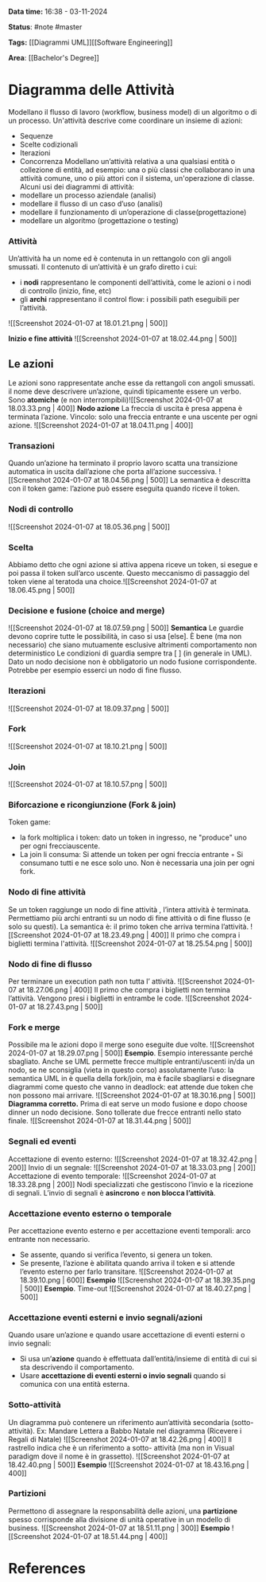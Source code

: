 **Data time:** 16:38 - 03-11-2024

**Status**: #note #master  

**Tags:** [[Diagrammi UML]][[Software Engineering]]

**Area**: [[Bachelor's Degree]]
# Diagramma delle Attività

Modellano il flusso di lavoro (workflow, business model) di un algoritmo o di un processo. Un'attività descrive come coordinare un insieme di azioni:
- Sequenze 
- Scelte codizionali
- Iterazioni
- Concorrenza
Modellano un’attività relativa a una qualsiasi entità o collezione di entità, ad esempio: una o più classi che collaborano in una attività comune, uno o più attori con il sistema, un'operazione di classe.
Alcuni usi dei diagrammi di attività: 
- modellare un processo aziendale (analisi) 
- modellare il flusso di un caso d’uso (analisi) 
- modellare il funzionamento di un’operazione di classe(progettazione)
- modellare un algoritmo (progettazione o testing)
### Attività
Un’attività ha un nome ed è contenuta in un rettangolo con gli angoli smussati. Il contenuto di un’attività è un grafo diretto i cui:
- i **nodi** rappresentano le componenti dell’attività, come le azioni o i nodi di controllo (inizio, fine, etc)
- gli **archi** rappresentano il control flow: i possibili path eseguibili per l’attività.

![[Screenshot 2024-01-07 at 18.01.21.png | 500]]

**Inizio e fine attività**
![[Screenshot 2024-01-07 at 18.02.44.png | 500]]
## Le azioni
Le azioni sono rappresentate anche esse da rettangoli con angoli smussati. il nome deve descrivere un’azione, quindi tipicamente essere un verbo. Sono **atomiche** (e non interrompibili)![[Screenshot 2024-01-07 at 18.03.33.png | 400]]
**Nodo azione**
La freccia di uscita è presa appena è terminata l’azione. Vincolo: solo una freccia entrante e una uscente per ogni azione.
![[Screenshot 2024-01-07 at 18.04.11.png | 400]]

### Transazioni
Quando un’azione ha terminato il proprio lavoro scatta una transizione automatica in uscita dall’azione che porta all’azione successiva.
![[Screenshot 2024-01-07 at 18.04.56.png | 500]]
La semantica è descritta con il token game: l’azione può essere eseguita quando riceve il token.

### Nodi di controllo
![[Screenshot 2024-01-07 at 18.05.36.png | 500]]
### Scelta
Abbiamo detto che ogni azione si attiva appena riceve un token, si esegue e poi passa il token sull’arco uscente. Questo meccanismo di passaggio del token viene al teratoda una choice.![[Screenshot 2024-01-07 at 18.06.45.png | 500]]
### Decisione e fusione (choice and merge)
![[Screenshot 2024-01-07 at 18.07.59.png | 500]]
**Semantica**
Le guardie devono coprire tutte le possibilità, in caso si usa \[else\]. È bene (ma non necessario) che siano mutuamente esclusive altrimenti comportamento non deterministico Le condizioni di guardia sempre tra [ ] (in generale in UML).
Dato un nodo decisione non è obbligatorio un nodo fusione corrispondente. Potrebbe per esempio esserci un nodo di fine flusso.
### Iterazioni
![[Screenshot 2024-01-07 at 18.09.37.png | 500]]
### Fork
![[Screenshot 2024-01-07 at 18.10.21.png | 500]]
### Join
![[Screenshot 2024-01-07 at 18.10.57.png | 500]]
### Biforcazione e ricongiunzione (Fork & join)
Token game:
- la fork moltiplica i token: dato un token in ingresso, ne "produce" uno per ogni frecciauscente.
- La join li consuma: Si attende un token per ogni freccia entrante ◦ Si consumano tutti e ne esce solo uno.
Non è necessaria una join per ogni fork.
### Nodo di fine attività
Se un token raggiunge un nodo di fine attività , l’intera attività è terminata. Permettiamo più archi entranti su un nodo di fine attività o di fine flusso (e solo su questi). La semantica è: il primo token che arriva termina l’attività.
![[Screenshot 2024-01-07 at 18.23.49.png | 400]]
Il primo che compra i biglietti termina l'attività.
![[Screenshot 2024-01-07 at 18.25.54.png | 500]]
### Nodo di fine di flusso
Per terminare un execution path non tutta l’ attività. 
![[Screenshot 2024-01-07 at 18.27.06.png | 400]]
Il primo che compra i biglietti non termina l’attività. Vengono presi i biglietti in entrambe le code.
![[Screenshot 2024-01-07 at 18.27.43.png | 500]]
### Fork e merge 
Possibile ma le azioni dopo il merge sono eseguite due volte.
![[Screenshot 2024-01-07 at 18.29.07.png | 500]]
**Esempio**. Esempio interessante perché sbagliato.
Anche se UML permette frecce multiple entranti/uscenti in/da un nodo, se ne sconsiglia (vieta in questo corso) assolutamente l’uso: la semantica UML in è quella della fork/join, ma è facile sbagliarsi e disegnare diagrammi come questo che vanno in deadlock: eat attende due token che non possono mai arrivare.
![[Screenshot 2024-01-07 at 18.30.16.png | 500]]
**Diagramma corretto.**
Prima di eat serve un modo fusione e dopo choose dinner un nodo decisione. Sono tollerate due frecce entranti nello stato finale.
![[Screenshot 2024-01-07 at 18.31.44.png | 500]]
### Segnali ed eventi
Accettazione di evento esterno:
![[Screenshot 2024-01-07 at 18.32.42.png | 200]]
Invio di un segnale:
![[Screenshot 2024-01-07 at 18.33.03.png | 200]]
Accettazione di evento temporale:
![[Screenshot 2024-01-07 at 18.33.28.png | 200]]
Nodi specializzati che gestiscono l’invio e la ricezione di segnali. L’invio di segnali è **asincrono** e **non blocca l’attività**.
### Accettazione evento esterno o temporale
Per accettazione evento esterno e per accettazione eventi temporali: arco entrante non necessario. 
- Se assente, quando si verifica l’evento, si genera un token.
- Se presente, l’azione è abilitata quando arriva il token e si attende l’evento esterno per farlo transitare.
![[Screenshot 2024-01-07 at 18.39.10.png | 600]]
**Esempio**
![[Screenshot 2024-01-07 at 18.39.35.png | 500]]
**Esempio**. Time-out
![[Screenshot 2024-01-07 at 18.40.27.png | 500]]
### Accettazione eventi esterni e invio segnali/azioni
Quando usare un’azione e quando usare accettazione di eventi esterni o invio segnali: 
- Si usa un’**azione** quando è effettuata dall’entità/insieme di entità di cui si sta descrivendo il comportamento.
- Usare **accettazione di eventi esterni o invio segnali** quando si comunica con una entità esterna.
### Sotto-attività
Un diagramma può contenere un riferimento aun’attività secondaria (sotto-attività).
Ex: Mandare Lettera a Babbo Natale nel diagramma (Ricevere i Regali di Natale)
![[Screenshot 2024-01-07 at 18.42.26.png | 400]]
Il rastrello indica che è un riferimento a sotto- attività (ma non in Visual paradigm dove il nome è in grassetto).
![[Screenshot 2024-01-07 at 18.42.40.png | 500]]
**Esempio**
![[Screenshot 2024-01-07 at 18.43.16.png | 400]]
### Partizioni
Permettono di assegnare la responsabilità delle azioni, una **partizione** spesso corrisponde alla divisione di unità operative in un modello di business.
![[Screenshot 2024-01-07 at 18.51.11.png | 300]]
**Esempio**
![[Screenshot 2024-01-07 at 18.51.44.png | 400]]
# References